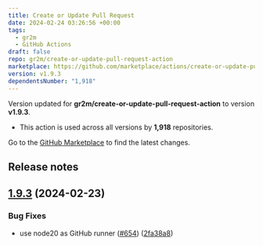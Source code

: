 ```yaml
---
title: Create or Update Pull Request
date: 2024-02-24 03:26:56 +00:00
tags:
  - gr2m
  - GitHub Actions
draft: false
repo: gr2m/create-or-update-pull-request-action
marketplace: https://github.com/marketplace/actions/create-or-update-pull-request
version: v1.9.3
dependentsNumber: "1,918"
---
```



Version updated for **gr2m/create-or-update-pull-request-action** to version **v1.9.3**.
- This action is used across all versions by **1,918** repositories.

Go to the [GitHub Marketplace](https://github.com/marketplace/actions/create-or-update-pull-request) to find the latest changes.

## Release notes

## [1.9.3](https://github.com/gr2m/create-or-update-pull-request-action/compare/v1.9.2...v1.9.3) (2024-02-23)


### Bug Fixes

* use node20 as GitHub runner ([#654](https://github.com/gr2m/create-or-update-pull-request-action/issues/654)) ([2fa38a8](https://github.com/gr2m/create-or-update-pull-request-action/commit/2fa38a89a3163b6ee8a76c110d3af2d7325ea9aa))




